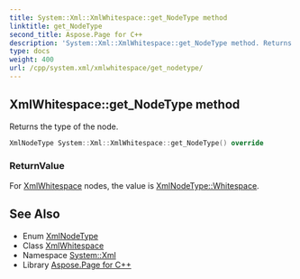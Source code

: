 ```yaml
---
title: System::Xml::XmlWhitespace::get_NodeType method
linktitle: get_NodeType
second_title: Aspose.Page for C++
description: 'System::Xml::XmlWhitespace::get_NodeType method. Returns the type of the node in C++.'
type: docs
weight: 400
url: /cpp/system.xml/xmlwhitespace/get_nodetype/
---
```

## XmlWhitespace::get_NodeType method


Returns the type of the node.

```cpp
XmlNodeType System::Xml::XmlWhitespace::get_NodeType() override
```


### ReturnValue

For [XmlWhitespace](../) nodes, the value is [XmlNodeType::Whitespace](../../xmlnodetype/).

## See Also

* Enum [XmlNodeType](../../xmlnodetype/)
* Class [XmlWhitespace](../)
* Namespace [System::Xml](../../)
* Library [Aspose.Page for C++](../../../)
